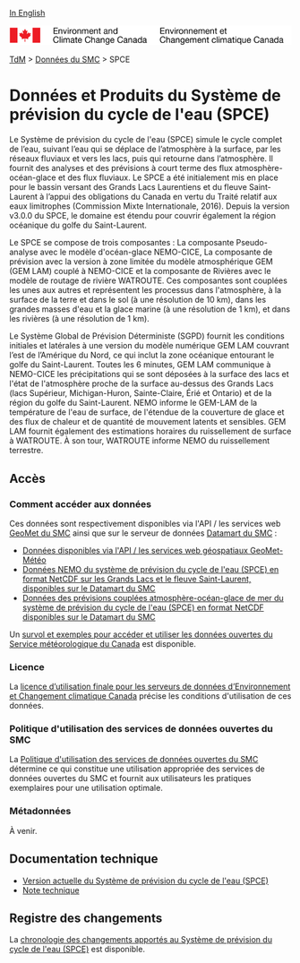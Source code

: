 [In English](readme_wcps_en.md)

![ECCC logo](../../img_eccc-logo.png)

[TdM](../../readme_fr.md) > [Données du SMC](../readme_fr.md) > SPCE

# Données et Produits du Système de prévision du cycle de l'eau (SPCE)

Le Système de prévision du cycle de l'eau (SPCE) simule le cycle complet de l’eau, suivant l’eau qui se déplace de l’atmosphère à la surface, par les réseaux fluviaux et vers les lacs, puis qui retourne dans l’atmosphère. Il fournit des analyses et des prévisions à court terme des flux atmosphère-océan-glace et des flux fluviaux. Le SPCE a été initialement mis en place pour le bassin versant des Grands Lacs Laurentiens et du fleuve Saint-Laurent à l’appui des obligations du Canada en vertu du Traité relatif aux eaux limitrophes (Commission Mixte Internationale, 2016). Depuis la version v3.0.0 du SPCE, le domaine est étendu pour couvrir également la région océanique du golfe du Saint-Laurent.

Le SPCE se compose de trois composantes : La composante Pseudo-analyse avec le modèle d'océan-glace NEMO-CICE, La composante de prévision avec la version à zone limitée du modèle atmosphérique GEM (GEM LAM) couplé à NEMO-CICE et la composante de Rivières avec le modèle de routage de rivière WATROUTE. Ces composantes sont couplées les unes aux autres et représentent les processus dans l'atmosphère, à la surface de la terre et dans le sol (à une résolution de 10 km), dans les grandes masses d'eau et la glace marine (à une résolution de 1 km), et dans les rivières (à une résolution de 1 km).

Le Système Global de Prévision Déterministe (SGPD) fournit les conditions initiales et latérales à une version du modèle numérique GEM LAM couvrant l’est de l’Amérique du Nord, ce qui inclut la zone océanique entourant le golfe du Saint-Laurent. Toutes les 6 minutes, GEM LAM communique à NEMO-CICE les précipitations qui se sont déposées à la surface des lacs et l'état de l'atmosphère proche de la surface au-dessus des Grands Lacs (lacs Supérieur, Michigan-Huron, Sainte-Claire, Érié et Ontario) et de la région du golfe du Saint-Laurent. NEMO informe le GEM-LAM de la température de l'eau de surface, de l'étendue de la couverture de glace et des flux de chaleur et de quantité de mouvement latents et sensibles. GEM LAM fournit également des estimations horaires du ruissellement de surface à WATROUTE. À son tour, WATROUTE informe NEMO du ruissellement terrestre.

## Accès

### Comment accéder aux données

Ces données sont respectivement disponibles via l'API / les services web [GeoMet du SMC](../../msc-geomet/readme_fr.md) ainsi que sur le serveur de données [Datamart du SMC](../../msc-datamart/readme_fr.md)  :

* [Données disponibles via l'API / les services web géospatiaux GeoMet-Météo](../../msc-geomet/readme_fr.md)
* [Données NEMO du système de prévision du cycle de l'eau (SPCE) en format NetCDF sur les Grands Lacs et le fleuve Saint-Laurent, disponibles sur le Datamart du SMC](readme_wcps_nemo-datamart_fr.md)
* [Données des prévisions couplées atmosphère-océan-glace de mer du système de prévision du cycle de l'eau (SPCE) en format NetCDF  disponibles sur le Datamart du SMC](readme_wcps-atm-ocean-datamart_fr.md)  

Un [survol et exemples pour accéder et utiliser les données ouvertes du Service météorologique du Canada](../../usage/readme_fr.md) est disponible.

### Licence

La [licence d’utilisation finale pour les serveurs de données d’Environnement et Changement climatique Canada](../../licence/readme_fr.md) précise les conditions d'utilisation de ces données.

### Politique d'utilisation des services de données ouvertes du SMC

La [Politique d'utilisation des services de données ouvertes du SMC](../../usage-policy/readme_fr.md) détermine ce qui constitue une utilisation appropriée des services de données ouvertes du SMC et fournit aux utilisateurs les pratiques exemplaires pour une utilisation optimale.

### Métadonnées

À venir.

## Documentation technique

* [Version actuelle du Système de prévision du cycle de l'eau (SPCE)](https://collaboration.cmc.ec.gc.ca/cmc/CMOI/product_guide/docs/tech_specifications/tech_specifications_WCPS_f.pdf)
* [Note technique](https://collaboration.cmc.ec.gc.ca/cmc/CMOI/product_guide/docs/tech_notes/technote_wcps_f.pdf)

## Registre des changements 

La [chronologie des changements apportés au Système de prévision du cycle de l'eau (SPCE)](changelog_wcps_fr.md) est disponible.

